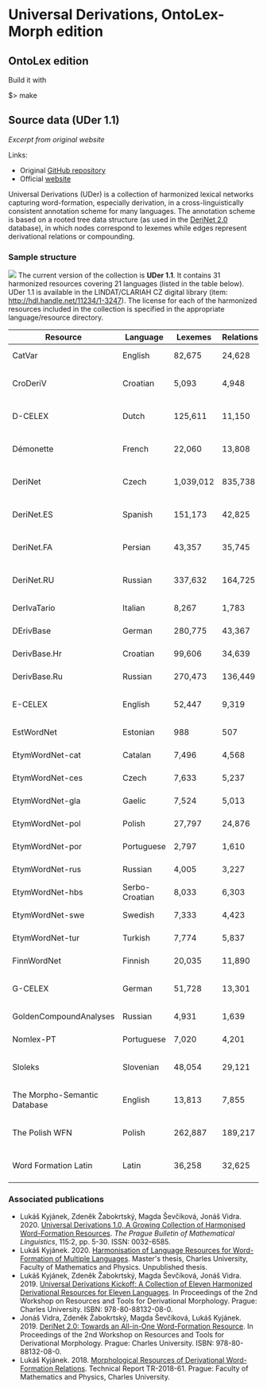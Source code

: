 
# Universal Derivations, OntoLex-Morph edition

## OntoLex edition

Build it with

  $> make

## Source data (UDer 1.1)

*Excerpt from original website*

Links:
- Original [GitHub repository](https://github.com/lukyjanek/universal-derivations)
- Official [website](https://ufal.mff.cuni.cz/universal-derivations)

Universal Derivations (UDer) is a collection of harmonized lexical networks capturing word-formation, especially derivation, in a cross-linguistically consistent annotation scheme for many languages. The annotation scheme is based on a rooted tree data structure (as used in the [DeriNet 2.0](http://ufal.mff.cuni.cz/derinet) database), in which nodes correspond to lexemes while edges represent derivational relations or compounding.

### Sample structure

![](https://ufal.mff.cuni.cz/~vidra/derinet/web-image/evaluate.png)
The current version of the collection is **UDer 1.1**. It contains 31 harmonized resources covering 21 languages (listed in the table below). UDer 1.1 is available in the LINDAT/CLARIAH CZ digital library (item: <http://hdl.handle.net/11234/1-3247>). The license for each of the harmonized resources included in the collection is specified in the appropriate language/resource directory.  

| Resource	|	Language	|	Lexemes	|	Relations	|	Families	|	License |
| ------------------------------ | ---------------- | ----------- | ----------- | ---------- | ----------------------- |
| CatVar	|	English	|	82,675	|	24,628	|	58,047	|	OSL-1.1|
| CroDeriV	|	Croatian	|	5,093	|	4,948	|	145	|	CC BY-NC-SA 3.0|
| D-CELEX	|	Dutch	|	125,611	|	11,150	|	114,461	|	GPL-3.0 (for scripts)|
| Démonette	|	French	|	22,060	|	13,808	|	8,252	|	CC BY-NC-SA 3.0|
| DeriNet	|	Czech	|	1,039,012	|	835,738	|	203,274	|	CC BY-NC-SA 3.0|
| DeriNet.ES	|	Spanish	|	151,173	|	42,825	|	108,348	|	CC BY-NC-SA 3.0|
| DeriNet.FA	|	Persian	|	43,357	|	35,745	|	7,612	|	CC BY-NC-SA 4.0|
| DeriNet.RU	|	Russian	|	337,632	|	164,725	|	172,907	|	CC BY-NC-SA 4.0|
| DerIvaTario	|	Italian	|	8,267	|	1,783	|	6,484	|	CC BY-SA 4.0|
| DErivBase	|	German	|	280,775	|	43,367	|	237,408	|	CC BY-SA 3.0|
| DerivBase.Hr	|	Croatian	|	99,606	|	34,639	|	64,967	|	CC BY-SA 3.0|
| DerivBase.Ru	|	Russian	|	270,473	|	136,449	|	136,449	|	Apache 2.0|
| E-CELEX	|	English	|	52,447	|	9,319	|	43,128	|	GPL-3.0 (for scripts)|
| EstWordNet	|	Estonian	|	988	|	507	|	481	|	CC BY-SA 3.0|
| EtymWordNet-cat	|	Catalan	|	7,496	|	4,568	|	2,928	|	CC BY-SA 3.0|
| EtymWordNet-ces	|	Czech	|	7,633	|	5,237	|	2,396	|	CC BY-SA 3.0|
| EtymWordNet-gla	|	Gaelic	|	7,524	|	5,013	|	2,511	|	CC BY-SA 3.0|
| EtymWordNet-pol	|	Polish	|	27,797	|	24,876	|	2,921	|	CC BY-SA 3.0|
| EtymWordNet-por	|	Portuguese	|	2,797	|	1,610	|	1,187	|	CC BY-SA 3.0|
| EtymWordNet-rus	|	Russian	|	4,005	|	3,227	|	778	|	CC BY-SA 3.0|
| EtymWordNet-hbs	|	Serbo-Croatian	|	8,033	|	6,303	|	1,730	|	CC BY-SA 3.0|
| EtymWordNet-swe	|	Swedish	|	7,333	|	4,423	|	2,910	|	CC BY-SA 3.0|
| EtymWordNet-tur	|	Turkish	|	7,774	|	5,837	|	1,937	|	CC BY-SA 3.0|
| FinnWordNet	|	Finnish	|	20,035	|	11,890	|	8,145	|	CC BY-SA 4.0|
| G-CELEX	|	German	|	51,728	|	13,301	|	38,427	|	GPL-3.0 (for scripts)|
| GoldenCompoundAnalyses	|	Russian	|	4,931	|	1,639	|	3,292	|	CC BY-NC 4.0|
| Nomlex-PT	|	Portuguese	|	7,020	|	4,201	|	2,819	|	CC BY-SA 4.0|
| Sloleks	|	Slovenian	|	48,054	|	29,121	|	18,933	|	CC BY-NC-SA 4.0|
| The Morpho-Semantic Database	|	English	|	13,813	|	7,855	|	5,958	|	CC BY-NC-SA 3.0|
| The Polish WFN	|	Polish	|	262,887	|	189,217	|	73,670	|	CC BY-NC-SA 3.0|
| Word Formation Latin	|	Latin	|	36,258	|	32,625	|	3,633	|	CC BY-NC-SA 4.0|

### Associated publications

-   Lukáš Kyjánek, Zdeněk Žabokrtský, Magda Ševčíková, Jonáš     Vidra. 2020. [Universal Derivations 1.0, A Growing Collection of     Harmonised Word-Formation     Resources](https://ufal.mff.cuni.cz/pbml/115/art-kyjanek-et-al.pdf).     *The Prague Bulletin of Mathematical Linguistics*, 115:2, pp. 5-30.     ISSN: 0032-6585.
-   Lukáš Kyjánek. 2020. [Harmonisation of Language Resources for     Word-Formation of Multiple     Languages](https://lukyjanek.github.io/publications/2020-master-thesis.pdf).     Master's thesis, Charles University, Faculty of Mathematics and     Physics. Unpublished thesis.
-   Lukáš Kyjánek, Zdeněk Žabokrtský, Magda Ševčíková, Jonáš     Vidra. 2019. [Universal Derivations Kickoff: A Collection of Eleven     Harmonized Derivational Resources for Eleven     Languages](https://ufal.mff.cuni.cz/derimo2019/pdf-files/derimo2019.pdf#page=109). In     Proceedings of the 2nd Workshop on Resources and Tools for     Derivational Morphology. Prague: Charles University. ISBN:     978-80-88132-08-0.
-   Jonáš Vidra, Zdeněk Žabokrtský, Magda Ševčíková, Lukáš     Kyjánek. 2019. [DeriNet 2.0: Towards an All-in-One Word-Formation     Resource](https://ufal.mff.cuni.cz/derimo2019/pdf-files/derimo2019.pdf#page=89). In     Proceedings of the 2nd Workshop on Resources and Tools for     Derivational Morphology. Prague: Charles University. ISBN:     978-80-88132-08-0.
-   Lukáš Kyjánek. 2018. [Morphological Resources of Derivational     Word-Formation Relations](http://ufal.mff.cuni.cz/techrep/tr61.pdf).     Technical Report TR-2018-61. Prague: Faculty of Mathematics and     Physics, Charles University.
